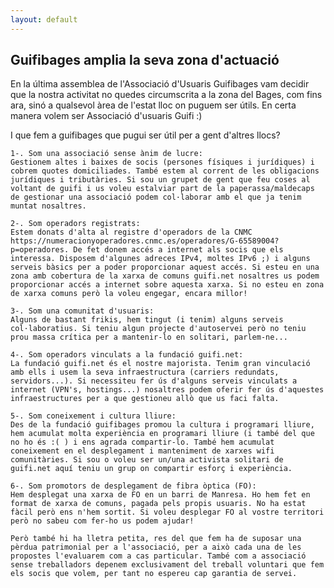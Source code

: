 ```yaml
---
layout: default
---
```

## Guifibages amplia la seva zona d'actuació

En la última assemblea de l'Associació d'Usuaris Guifibages vam decidir que la nostra activitat no quedes circumscrita a la zona del Bages, com fins ara, sinó a qualsevol àrea de l'estat lloc on puguem ser útils. En certa manera volem ser Associació d'usuaris Guifi :)

I que fem a guifibages que pugui ser útil per a gent d'altres llocs?

    1-. Som una associació sense ànim de lucre:
    Gestionem altes i baixes de socis (persones físiques i jurídiques) i cobrem quotes domiciliades. També estem al corrent de les obligacions jurídiques i tributàries. Si sou un grupet de gent que feu coses al voltant de guifi i us voleu estalviar part de la paperassa/maldecaps de gestionar una associació podem col·laborar amb el que ja tenim muntat nosaltres.
    
    2-. Som operadors registrats:
    Estem donats d'alta al registre d'operadors de la CNMC https://numeracionyoperadores.cnmc.es/operadores/G-65589004?p=operadores. De fet donem accés a internet als socis que els interessa. Disposem d'algunes adreces IPv4, moltes IPv6 ;) i alguns serveis bàsics per a poder proporcionar aquest accés. Si esteu en una zona amb cobertura de la xarxa de comuns guifi.net nosaltres us podem proporcionar accés a internet sobre aquesta xarxa. Si no esteu en zona de xarxa comuns però la voleu engegar, encara millor!
    
    3-. Som una comunitat d'usuaris:
    Alguns de bastant frikis, hem tingut (i tenim) alguns serveis col·laboratius. Si teniu algun projecte d'autoservei però no teniu prou massa crítica per a mantenir-lo en solitari, parlem-ne...
    
    4-. Som operadors vinculats a la fundació guifi.net:
    La fundació guifi.net és el nostre majorista. Tenim gran vinculació amb ells i usem la seva infraestructura (carriers redundats, servidors...). Si necessiteu fer ús d'alguns serveis vinculats a internet (VPN's, hostings...) nosaltres podem oferir fer ús d'aquestes infraestructures per a que gestioneu allò que us faci falta.
    
    5-. Som coneixement i cultura lliure:
    Des de la fundació guifibages promou la cultura i programari lliure, hem acumulat molta experiència en programari lliure (i també del que no ho és :( ) i ens agrada compartir-lo. També hem acumulat coneixement en el desplegament i manteniment de xarxes wifi comunitàries. Si sou o voleu ser un/una activista solitari de guifi.net aquí teniu un grup on compartir esforç i experiència.
    
    6-. Som promotors de desplegament de fibra òptica (FO):
    Hem desplegat una xarxa de FO en un barri de Manresa. Ho hem fet en format de xarxa de comuns, pagada pels propis usuaris. No ha estat fàcil però ens n'hem sortit. Si voleu desplegar FO al vostre territori però no sabeu com fer-ho us podem ajudar!
    
    Però també hi ha lletra petita, res del que fem ha de suposar una pèrdua patrimonial per a l'associació, per a això cada una de les propostes l'evaluarem com a cas particular. També com a associació sense treballadors depenem exclusivament del treball voluntari que fem els socis que volem, per tant no espereu cap garantia de servei.
